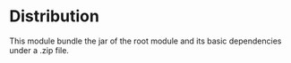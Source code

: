 # Distribution

This module bundle the jar of the root module and its basic
dependencies under a .zip file.